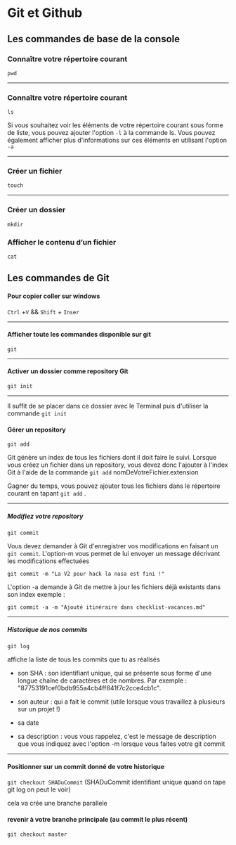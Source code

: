 # Git et Github

## Les commandes de base de la console

### Connaître votre répertoire courant

``pwd``

*******

### Connaître votre répertoire courant
 ``ls``
 
 Si vous souhaitez voir les éléments de votre répertoire courant sous forme de liste, vous pouvez ajouter l'option ``-l`` à la commande ls. Vous pouvez également afficher plus d'informations sur ces éléments en utilisant l'option ``-a``
 
 *******

 ### Créer un fichier
 
 `` touch ``
 
 *******

 ### Créer un dossier
 
 ``mkdir``
 
 ### Afficher le contenu d’un fichier
 
 ``cat``
 
 ## Les commandes de Git
 
 #### Pour copier coller sur windows 
 
 ``Ctrl`` +``V`` && ``Shift`` + ``Inser``
 
 *******

 #### Afficher toute les commandes disponible sur git 
 
 ``git``
 
 *******

 #### Activer un dossier comme repository Git
 
 ``git init``
 
 *******

 Il suffit de se placer dans ce dossier avec le Terminal puis d'utiliser la commande ``git init``
 
 ####  Gérer un repository
 
 ``git add``
 
 Git génère un index de tous les fichiers dont il doit faire le suivi. Lorsque vous créez un fichier dans un repository, vous devez donc l'ajouter à l'index Git à l'aide de la commande ``git add`` nomDeVotreFichier.extension
 
Gagner du temps, vous pouvez ajouter tous les fichiers dans le répertoire courant en tapant ``git add`` .

*******

##### Modifiez votre repository

``git commit``

Vous devez demander à Git d'enregistrer vos modifications en faisant un ``git commit``. L'option-m vous permet de lui envoyer un message décrivant les modifications effectuées

``git commit -m "La V2 pour hack la nasa est fini !" ``



L'option   -a demande à Git de mettre à jour les fichiers déjà existants dans son index exemple :

``git commit -a -m "Ajouté itinéraire dans checklist-vacances.md"``

*******

##### Historique de nos commits 

``git log``    

affiche la liste de tous les commits que tu as réalisés

* son SHA : son identifiant unique, qui se présente sous forme d'une longue chaîne de caractères et de nombres. Par exemple : "87753191cef0bdb955a4cb4ff841f7c2cce4cb1c".

* son auteur : qui a fait le commit (utile lorsque vous travaillez à plusieurs sur un projet !)

* sa date

* sa description : vous vous rappelez, c'est le message de description que vous indiquez avec l'option  -m lorsque vous faites votre git commit 

*******

#### Positionner sur un commit donné de votre historique

``git checkout SHADuCommit`` (SHADuCommit identifiant unique quand on tape git log on peut le voir)

cela va crée une branche parallele 

#### revenir à votre branche principale (au commit le plus récent)

``git checkout master``
